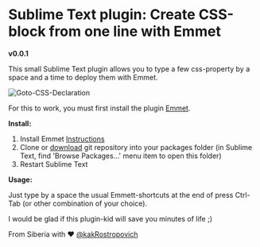 # Sublime Text plugin: Create CSS-block from one line with Emmet
**v0.0.1**

This small Sublime Text plugin allows you to type a few css-property by a space and a time to deploy them with Emmet.

![Goto-CSS-Declaration](https://github.com/kakRostropovich/sublime-emmet-css-from-one-line/blob/master/illustration.gif)

For this to work, you must first install the plugin [Emmet](https://github.com/sergeche/emmet-sublime).

**Install:**

1. Install Emmet [Instructions](https://github.com/sergeche/emmet-sublime#how-to-install)
2. Clone or [download](https://github.com/kakRostropovich/sublime-emmet-css-from-one-line/archive/master.zip) git repository into your packages folder (in Sublime Text, find 'Browse Packages...' menu item to open this folder)
3. Restart Sublime Text

**Usage:**

Just type by a space the usual Emmett-shortcuts at the end of press Ctrl-Tab (or other combination of your choice).

I would be glad if this plugin-kid will save you minutes of life ;)

From Siberia with ♥
[@kakRostropovich](https://twitter.com/kakrostropovich)
